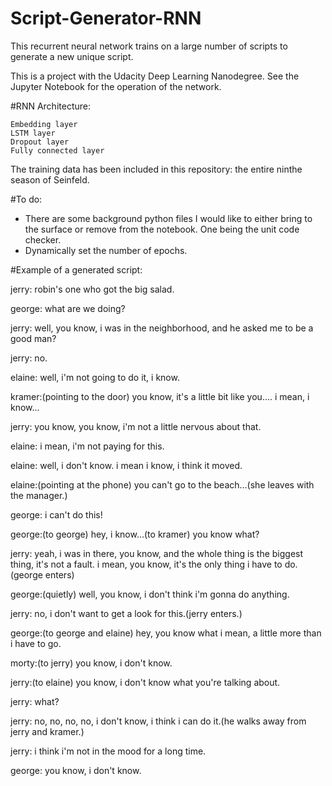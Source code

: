 # Script-Generator-RNN
This recurrent neural network trains on a large number of scripts to generate a new unique script.

This is a project with the Udacity Deep Learning Nanodegree.
See the Jupyter Notebook for the operation of the network.

#RNN Architecture:

	Embedding layer
	LSTM layer
	Dropout layer
	Fully connected layer


The training data has been included in this repository: the entire ninthe season of Seinfeld.

#To do:
- There are some background python files I would like to either bring to the surface or remove from the notebook. One being the unit code checker.
- Dynamically set the number of epochs.


#Example of a generated script:

jerry: robin's one who got the big salad.

george: what are we doing?

jerry: well, you know, i was in the neighborhood, and he asked me to be a good man?

jerry: no.

elaine: well, i'm not going to do it, i know.

kramer:(pointing to the door) you know, it's a little bit like you.... i mean, i know...

jerry: you know, you know, i'm not a little nervous about that.

elaine: i mean, i'm not paying for this.

elaine: well, i don't know. i mean i know, i think it moved.

elaine:(pointing at the phone) you can't go to the beach...(she leaves with the manager.)

george: i can't do this!

george:(to george) hey, i know...(to kramer) you know what?

jerry: yeah, i was in there, you know, and the whole thing is the biggest thing, it's not a fault. i mean, you know, it's the only thing i have to do.(george enters)

george:(quietly) well, you know, i don't think i'm gonna do anything.

jerry: no, i don't want to get a look for this.(jerry enters.)

george:(to george and elaine) hey, you know what i mean, a little more than i have to go.

morty:(to jerry) you know, i don't know.

jerry:(to elaine) you know, i don't know what you're talking about.

jerry: what?

jerry: no, no, no, no, i don't know, i think i can do it.(he walks away from jerry and kramer.)

jerry: i think i'm not in the mood for a long time.

george: you know, i don't know.